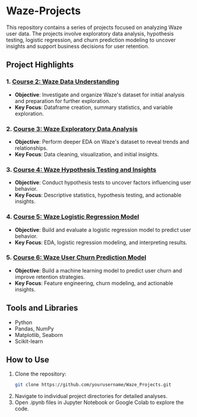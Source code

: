 # Waze-Projects
This repository contains a series of projects focused on analyzing Waze user data. The projects involve exploratory data analysis, hypothesis testing, logistic regression, and churn prediction modeling to uncover insights and support business decisions for user retention.

## Project Highlights

### 1. [Course 2: Waze Data Understanding](./Course2_Waze_Data_Understanding)
- **Objective**: Investigate and organize Waze's dataset for initial analysis and preparation for further exploration.
- **Key Focus**: Dataframe creation, summary statistics, and variable exploration.

### 2. [Course 3: Waze Exploratory Data Analysis](./Course3_Waze_Exploratory_Data_Analysis)
- **Objective**: Perform deeper EDA on Waze's dataset to reveal trends and relationships.
- **Key Focus**: Data cleaning, visualization, and initial insights.

### 3. [Course 4: Waze Hypothesis Testing and Insights](./Course4_Waze_Hypothesis_Testing_and_Insights)
- **Objective**: Conduct hypothesis tests to uncover factors influencing user behavior.
- **Key Focus**: Descriptive statistics, hypothesis testing, and actionable insights.

### 4. [Course 5: Waze Logistic Regression Model](./Course5_Waze_Logistic_Regression_Model)
- **Objective**: Build and evaluate a logistic regression model to predict user behavior.
- **Key Focus**: EDA, logistic regression modeling, and interpreting results.

### 5. [Course 6: Waze User Churn Prediction Model](./Course6_Waze_User_Churn_Prediction_Model)
- **Objective**: Build a machine learning model to predict user churn and improve retention strategies.
- **Key Focus**: Feature engineering, churn modeling, and actionable insights.

## Tools and Libraries
- Python
- Pandas, NumPy
- Matplotlib, Seaborn
- Scikit-learn

## How to Use
1. Clone the repository:
   ```bash
   git clone https://github.com/yourusername/Waze_Projects.git
2. Navigate to individual project directories for detailed analyses.
3. Open .ipynb files in Jupyter Notebook or Google Colab to explore the code.
